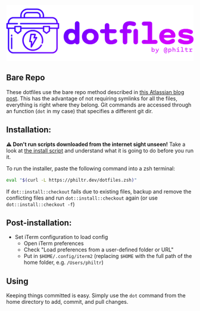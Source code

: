 
![DOTFILES by philtr](./.images/dotfiles.png)

## Bare Repo

These dotfiles use the bare repo method described in [this Atlassian blog
post][blog post]. This has the advantage of not requiring symlinks for all the
files, everything is right where they belong. Git commands are accessed through
an function (`dot` in my case) that specifies a different git dir.

[blog post]: https://www.atlassian.com/git/tutorials/dotfiles

## Installation:

**:warning: Don't run scripts downloaded from the internet sight unseen!**
Take a look at [the install script] and understand what it is going to do
before you run it.

To run the installer, paste the following command into a zsh terminal:

```zsh
eval "$(curl -L https://philtr.dev/dotfiles.zsh)"
```

If `dot::install::checkout` fails due to existing files, backup and remove the
conflicting files and run `dot::install::checkout` again (or use
`dot::install::checkout -f`)

[the install script]: .local/dotfiles/lib/dot.zsh

## Post-installation:

* Set iTerm configuration to load config
  - Open iTerm preferences
  - Check "Load preferences from a user-defined folder or URL"
  - Put in `$HOME/.config/iterm2` (replacing `$HOME` with the full path of the
    home folder, e.g. `/Users/philtr`)

## Using

Keeping things committed is easy. Simply use the `dot` command from the home
directory to add, commit, and pull changes.
